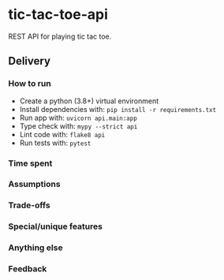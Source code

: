 # tic-tac-toe-api
REST API for playing tic tac toe.

## Delivery

### How to run
- Create a python (3.8+) virtual environment
- Install dependencies with: `pip install -r requirements.txt`
- Run app with: `uvicorn api.main:app`
- Type check with: `mypy --strict api`
- Lint code with: `flake8 api`
- Run tests with: `pytest`

### Time spent

### Assumptions

### Trade-offs

### Special/unique features

### Anything else

### Feedback
